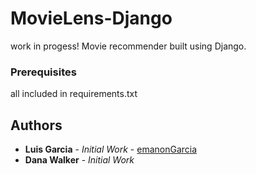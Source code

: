 # MovieLens-Django

work in progess! Movie recommender built using Django.


### Prerequisites
all included in requirements.txt

## Authors
* **Luis Garcia** - *Initial Work* - [emanonGarcia](https://github.com/emanonGarcia)
* **Dana Walker** - *Initial Work*
